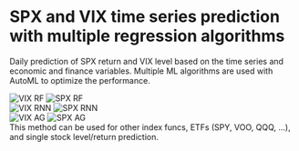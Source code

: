 # SPX and VIX time series prediction with multiple regression algorithms

Daily prediction of SPX return and VIX level based on the time series and economic and finance variables. Multiple ML algorithms are used with AutoML to optimize the performance.

![VIX RF](https://github.com/xlgit2012/ML-fintech-repo/blob/main/SPX%20VIX%20time%20series%20prediction/results/VIX%20level%20prediction%20by%20RF%20(2018-2020).png)
![SPX RF](https://github.com/xlgit2012/ML-fintech-repo/blob/main/SPX%20VIX%20time%20series%20prediction/results/SPX%20return%20prediction%20by%20RF%20(2018-2020).png)
<br>
![VIX RNN](https://github.com/xlgit2012/ML-fintech-repo/blob/main/SPX%20VIX%20time%20series%20prediction/results/VIX%20level%20prediction%20by%20LSTM%20(2018-2020).png)
![SPX RNN](https://github.com/xlgit2012/ML-fintech-repo/blob/main/SPX%20VIX%20time%20series%20prediction/results/SPX%20return%20prediction%20by%20LSTM%20(2018-2020).png)
<br>
![VIX AG](https://github.com/xlgit2012/ML-fintech-repo/blob/main/SPX%20VIX%20time%20series%20prediction/results/VIX%20level%20prediction%20by%20AG%20(2018-2020).png)
![SPX AG](https://github.com/xlgit2012/ML-fintech-repo/blob/main/SPX%20VIX%20time%20series%20prediction/results/SPX%20return%20prediction%20by%20AG%20(2018-2020).png)
<br>
This method can be used for other index funcs, ETFs (SPY, VOO, QQQ, ...), and single stock level/return prediction.

